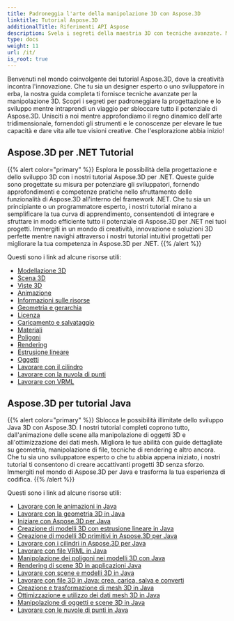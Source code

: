 ```yaml
---
title: Padroneggia l'arte della manipolazione 3D con Aspose.3D
linktitle: Tutorial Aspose.3D
additionalTitle: Riferimenti API Aspose
description: Svela i segreti della maestria 3D con tecniche avanzate. Migliora le tue capacità di progettazione e sviluppo con la nostra guida completa per liberare la creatività 3D.
type: docs
weight: 11
url: /it/
is_root: true
---
```


Benvenuti nel mondo coinvolgente dei tutorial Aspose.3D, dove la creatività incontra l'innovazione. Che tu sia un designer esperto o uno sviluppatore in erba, la nostra guida completa ti fornisce tecniche avanzate per la manipolazione 3D. Scopri i segreti per padroneggiare la progettazione e lo sviluppo mentre intraprendi un viaggio per sbloccare tutto il potenziale di Aspose.3D. Unisciti a noi mentre approfondiamo il regno dinamico dell'arte tridimensionale, fornendoti gli strumenti e le conoscenze per elevare le tue capacità e dare vita alle tue visioni creative. Che l'esplorazione abbia inizio!

## Aspose.3D per .NET Tutorial
{{% alert color="primary" %}}
Esplora le possibilità della progettazione e dello sviluppo 3D con i nostri tutorial Aspose.3D per .NET. Queste guide sono progettate su misura per potenziare gli sviluppatori, fornendo approfondimenti e competenze pratiche nello sfruttamento delle funzionalità di Aspose.3D all'interno del framework .NET. Che tu sia un principiante o un programmatore esperto, i nostri tutorial mirano a semplificare la tua curva di apprendimento, consentendoti di integrare e sfruttare in modo efficiente tutto il potenziale di Aspose.3D per .NET nei tuoi progetti. Immergiti in un mondo di creatività, innovazione e soluzioni 3D perfette mentre navighi attraverso i nostri tutorial intuitivi progettati per migliorare la tua competenza in Aspose.3D per .NET.
{{% /alert %}}

Questi sono i link ad alcune risorse utili:
 
- [Modellazione 3D](./net/3d-modeling/)
- [Scena 3D](./net/3d-scene/)
- [Viste 3D](./net/3d-viewports/)
- [Animazione](./net/animation/)
- [Informazioni sulle risorse](./net/asset-information/)
- [Geometria e gerarchia](./net/geometry-and-hierarchy/)
- [Licenza](./net/license/)
- [Caricamento e salvataggio](./net/loading-and-saving/)
- [Materiali](./net/materials/)
- [Poligoni](./net/polygons/)
- [Rendering](./net/rendering/)
- [Estrusione lineare](./net/linear-extrusion/)
- [Oggetti](./net/objects/)
- [Lavorare con il cilindro](./net/working-with-cylinder/)
- [Lavorare con la nuvola di punti](./net/working-with-point-cloud/)
- [Lavorare con VRML](./net/working-with-vrml/)

## Aspose.3D per tutorial Java
{{% alert color="primary" %}}
Sblocca le possibilità illimitate dello sviluppo Java 3D con Aspose.3D. I nostri tutorial completi coprono tutto, dall'animazione delle scene alla manipolazione di oggetti 3D e all'ottimizzazione dei dati mesh. Migliora le tue abilità con guide dettagliate su geometria, manipolazione di file, tecniche di rendering e altro ancora. Che tu sia uno sviluppatore esperto o che tu abbia appena iniziato, i nostri tutorial ti consentono di creare accattivanti progetti 3D senza sforzo. Immergiti nel mondo di Aspose.3D per Java e trasforma la tua esperienza di codifica.
{{% /alert %}}

Questi sono i link ad alcune risorse utili:

- [Lavorare con le animazioni in Java](./java/animations/)
- [Lavorare con la geometria 3D in Java](./java/geometry/)
- [Iniziare con Aspose.3D per Java](./java/licensing/)
- [Creazione di modelli 3D con estrusione lineare in Java](./java/linear-extrusion/)
- [Creazione di modelli 3D primitivi in Aspose.3D per Java](./java/primitive-3d-models/)
- [Lavorare con i cilindri in Aspose.3D per Java](./java/cylinders/)
- [Lavorare con file VRML in Java](./java/vrml-files/)
- [Manipolazione dei poligoni nei modelli 3D con Java](./java/polygon/)
- [Rendering di scene 3D in applicazioni Java](./java/rendering-3d-scenes/)
- [Lavorare con scene e modelli 3D in Java](./java/3d-scenes-and-models/)
- [Lavorare con file 3D in Java: crea, carica, salva e converti](./java/load-and-save/)
- [Creazione e trasformazione di mesh 3D in Java](./java/transforming-3d-meshes/)
- [Ottimizzazione e utilizzo dei dati mesh 3D in Java](./java/3d-mesh-data/)
- [Manipolazione di oggetti e scene 3D in Java](./java/3d-objects-and-scenes/)
- [Lavorare con le nuvole di punti in Java](./java/point-clouds/)
